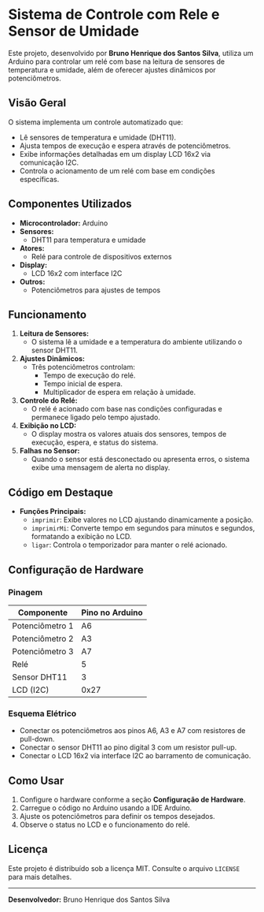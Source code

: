 # Sistema de Controle com Rele e Sensor de Umidade

Este projeto, desenvolvido por **Bruno Henrique dos Santos Silva**, utiliza um Arduino para controlar um relé com base na leitura de sensores de temperatura e umidade, além de oferecer ajustes dinâmicos por potenciômetros.

## Visão Geral

O sistema implementa um controle automatizado que:
- Lê sensores de temperatura e umidade (DHT11).
- Ajusta tempos de execução e espera através de potenciômetros.
- Exibe informações detalhadas em um display LCD 16x2 via comunicação I2C.
- Controla o acionamento de um relé com base em condições específicas.

## Componentes Utilizados

- **Microcontrolador:** Arduino
- **Sensores:**
  - DHT11 para temperatura e umidade
- **Atores:**
  - Relé para controle de dispositivos externos
- **Display:**
  - LCD 16x2 com interface I2C
- **Outros:**
  - Potenciômetros para ajustes de tempos

## Funcionamento

1. **Leitura de Sensores:** 
   - O sistema lê a umidade e a temperatura do ambiente utilizando o sensor DHT11.
2. **Ajustes Dinâmicos:**
   - Três potenciômetros controlam:
     - Tempo de execução do relé.
     - Tempo inicial de espera.
     - Multiplicador de espera em relação à umidade.
3. **Controle do Relé:**
   - O relé é acionado com base nas condições configuradas e permanece ligado pelo tempo ajustado.
4. **Exibição no LCD:**
   - O display mostra os valores atuais dos sensores, tempos de execução, espera, e status do sistema.
5. **Falhas no Sensor:**
   - Quando o sensor está desconectado ou apresenta erros, o sistema exibe uma mensagem de alerta no display.

## Código em Destaque

- **Funções Principais:**
  - `imprimir`: Exibe valores no LCD ajustando dinamicamente a posição.
  - `imprimirMi`: Converte tempo em segundos para minutos e segundos, formatando a exibição no LCD.
  - `ligar`: Controla o temporizador para manter o relé acionado.

## Configuração de Hardware

### Pinagem
| Componente       | Pino no Arduino |
|-------------------|-----------------|
| Potenciômetro 1  | A6              |
| Potenciômetro 2  | A3              |
| Potenciômetro 3  | A7              |
| Relé             | 5               |
| Sensor DHT11     | 3               |
| LCD (I2C)        | 0x27            |

### Esquema Elétrico
- Conectar os potenciômetros aos pinos A6, A3 e A7 com resistores de pull-down.
- Conectar o sensor DHT11 ao pino digital 3 com um resistor pull-up.
- Conectar o LCD 16x2 via interface I2C ao barramento de comunicação.

## Como Usar

1. Configure o hardware conforme a seção **Configuração de Hardware**.
2. Carregue o código no Arduino usando a IDE Arduino.
3. Ajuste os potenciômetros para definir os tempos desejados.
4. Observe o status no LCD e o funcionamento do relé.

## Licença

Este projeto é distribuído sob a licença MIT. Consulte o arquivo `LICENSE` para mais detalhes.

---

**Desenvolvedor:** Bruno Henrique dos Santos Silva
